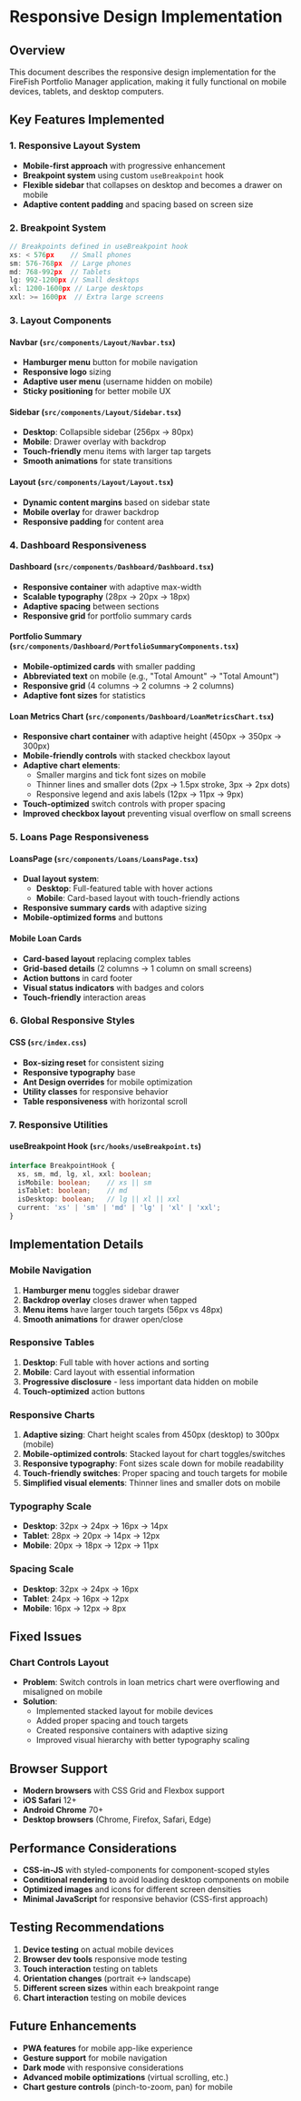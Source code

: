 # Responsive Design Implementation

## Overview
This document describes the responsive design implementation for the FireFish Portfolio Manager application, making it fully functional on mobile devices, tablets, and desktop computers.

## Key Features Implemented

### 1. Responsive Layout System
- **Mobile-first approach** with progressive enhancement
- **Breakpoint system** using custom `useBreakpoint` hook
- **Flexible sidebar** that collapses on desktop and becomes a drawer on mobile
- **Adaptive content padding** and spacing based on screen size

### 2. Breakpoint System
```typescript
// Breakpoints defined in useBreakpoint hook
xs: < 576px    // Small phones
sm: 576-768px  // Large phones
md: 768-992px  // Tablets
lg: 992-1200px // Small desktops
xl: 1200-1600px // Large desktops
xxl: >= 1600px  // Extra large screens
```

### 3. Layout Components

#### Navbar (`src/components/Layout/Navbar.tsx`)
- **Hamburger menu** button for mobile navigation
- **Responsive logo** sizing
- **Adaptive user menu** (username hidden on mobile)
- **Sticky positioning** for better mobile UX

#### Sidebar (`src/components/Layout/Sidebar.tsx`)
- **Desktop**: Collapsible sidebar (256px → 80px)
- **Mobile**: Drawer overlay with backdrop
- **Touch-friendly** menu items with larger tap targets
- **Smooth animations** for state transitions

#### Layout (`src/components/Layout/Layout.tsx`)
- **Dynamic content margins** based on sidebar state
- **Mobile overlay** for drawer backdrop
- **Responsive padding** for content area

### 4. Dashboard Responsiveness

#### Dashboard (`src/components/Dashboard/Dashboard.tsx`)
- **Responsive container** with adaptive max-width
- **Scalable typography** (28px → 20px → 18px)
- **Adaptive spacing** between sections
- **Responsive grid** for portfolio summary cards

#### Portfolio Summary (`src/components/Dashboard/PortfolioSummaryComponents.tsx`)
- **Mobile-optimized cards** with smaller padding
- **Abbreviated text** on mobile (e.g., "Total Amount" → "Total Amount")
- **Responsive grid** (4 columns → 2 columns → 2 columns)
- **Adaptive font sizes** for statistics

#### Loan Metrics Chart (`src/components/Dashboard/LoanMetricsChart.tsx`)
- **Responsive chart container** with adaptive height (450px → 350px → 300px)
- **Mobile-friendly controls** with stacked checkbox layout
- **Adaptive chart elements**:
  - Smaller margins and tick font sizes on mobile
  - Thinner lines and smaller dots (2px → 1.5px stroke, 3px → 2px dots)
  - Responsive legend and axis labels (12px → 11px → 9px)
- **Touch-optimized** switch controls with proper spacing
- **Improved checkbox layout** preventing visual overflow on small screens

### 5. Loans Page Responsiveness

#### LoansPage (`src/components/Loans/LoansPage.tsx`)
- **Dual layout system**:
  - **Desktop**: Full-featured table with hover actions
  - **Mobile**: Card-based layout with touch-friendly actions
- **Responsive summary cards** with adaptive sizing
- **Mobile-optimized forms** and buttons

#### Mobile Loan Cards
- **Card-based layout** replacing complex tables
- **Grid-based details** (2 columns → 1 column on small screens)
- **Action buttons** in card footer
- **Visual status indicators** with badges and colors
- **Touch-friendly** interaction areas

### 6. Global Responsive Styles

#### CSS (`src/index.css`)
- **Box-sizing reset** for consistent sizing
- **Responsive typography** base
- **Ant Design overrides** for mobile optimization
- **Utility classes** for responsive behavior
- **Table responsiveness** with horizontal scroll

### 7. Responsive Utilities

#### useBreakpoint Hook (`src/hooks/useBreakpoint.ts`)
```typescript
interface BreakpointHook {
  xs, sm, md, lg, xl, xxl: boolean;
  isMobile: boolean;    // xs || sm
  isTablet: boolean;    // md
  isDesktop: boolean;   // lg || xl || xxl
  current: 'xs' | 'sm' | 'md' | 'lg' | 'xl' | 'xxl';
}
```

## Implementation Details

### Mobile Navigation
1. **Hamburger menu** toggles sidebar drawer
2. **Backdrop overlay** closes drawer when tapped
3. **Menu items** have larger touch targets (56px vs 48px)
4. **Smooth animations** for drawer open/close

### Responsive Tables
1. **Desktop**: Full table with hover actions and sorting
2. **Mobile**: Card layout with essential information
3. **Progressive disclosure** - less important data hidden on mobile
4. **Touch-optimized** action buttons

### Responsive Charts
1. **Adaptive sizing**: Chart height scales from 450px (desktop) to 300px (mobile)
2. **Mobile-optimized controls**: Stacked layout for chart toggles/switches
3. **Responsive typography**: Font sizes scale down for mobile readability
4. **Touch-friendly switches**: Proper spacing and touch targets for mobile
5. **Simplified visual elements**: Thinner lines and smaller dots on mobile

### Typography Scale
- **Desktop**: 32px → 24px → 16px → 14px
- **Tablet**: 28px → 20px → 14px → 12px  
- **Mobile**: 20px → 18px → 12px → 11px

### Spacing Scale
- **Desktop**: 32px → 24px → 16px
- **Tablet**: 24px → 16px → 12px
- **Mobile**: 16px → 12px → 8px

## Fixed Issues

### Chart Controls Layout
- **Problem**: Switch controls in loan metrics chart were overflowing and misaligned on mobile
- **Solution**: 
  - Implemented stacked layout for mobile devices
  - Added proper spacing and touch targets
  - Created responsive containers with adaptive sizing
  - Improved visual hierarchy with better typography scaling

## Browser Support
- **Modern browsers** with CSS Grid and Flexbox support
- **iOS Safari** 12+
- **Android Chrome** 70+
- **Desktop browsers** (Chrome, Firefox, Safari, Edge)

## Performance Considerations
- **CSS-in-JS** with styled-components for component-scoped styles
- **Conditional rendering** to avoid loading desktop components on mobile
- **Optimized images** and icons for different screen densities
- **Minimal JavaScript** for responsive behavior (CSS-first approach)

## Testing Recommendations
1. **Device testing** on actual mobile devices
2. **Browser dev tools** responsive mode testing
3. **Touch interaction** testing on tablets
4. **Orientation changes** (portrait ↔ landscape)
5. **Different screen sizes** within each breakpoint range
6. **Chart interaction** testing on mobile devices

## Future Enhancements
- **PWA features** for mobile app-like experience
- **Gesture support** for mobile navigation
- **Dark mode** with responsive considerations
- **Advanced mobile optimizations** (virtual scrolling, etc.)
- **Chart gesture controls** (pinch-to-zoom, pan) for mobile 